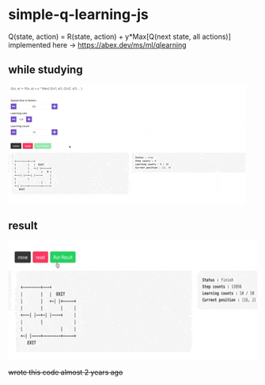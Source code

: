 # simple-q-learning-js
Q(state, action) = R(state, action) + y*Max[Q(next state, all actions)]  
implemented here -> https://abex.dev/ms/ml/qlearning

## while studying
<img src="https://github.com/Ja-sonYun/q-learning-vue/blob/main/gifs/studying.gif?raw=true" height="240">  

## result
<img src="https://github.com/Ja-sonYun/q-learning-vue/blob/main/gifs/result.gif?raw=true" height="240">  

~~wrote this code almost 2 years ago~~
